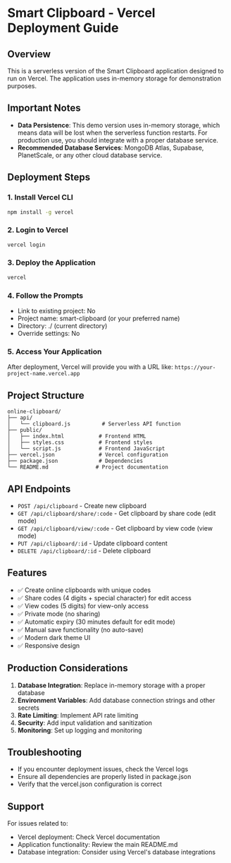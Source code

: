 # Smart Clipboard - Vercel Deployment Guide

## Overview
This is a serverless version of the Smart Clipboard application designed to run on Vercel. The application uses in-memory storage for demonstration purposes.

## Important Notes
- **Data Persistence**: This demo version uses in-memory storage, which means data will be lost when the serverless function restarts. For production use, you should integrate with a proper database service.
- **Recommended Database Services**: MongoDB Atlas, Supabase, PlanetScale, or any other cloud database service.


## Deployment Steps

### 1. Install Vercel CLI
```bash
npm install -g vercel
```

### 2. Login to Vercel
```bash
vercel login
```

### 3. Deploy the Application
```bash
vercel
```

### 4. Follow the Prompts
- Link to existing project: No
- Project name: smart-clipboard (or your preferred name)
- Directory: ./ (current directory)
- Override settings: No

### 5. Access Your Application
After deployment, Vercel will provide you with a URL like:
`https://your-project-name.vercel.app`

## Project Structure
```
online-clipboard/
├── api/
│   └── clipboard.js          # Serverless API function
├── public/
│   ├── index.html           # Frontend HTML
│   ├── styles.css           # Frontend styles
│   └── script.js            # Frontend JavaScript
├── vercel.json              # Vercel configuration
├── package.json             # Dependencies
└── README.md               # Project documentation
```

## API Endpoints
- `POST /api/clipboard` - Create new clipboard
- `GET /api/clipboard/share/:code` - Get clipboard by share code (edit mode)
- `GET /api/clipboard/view/:code` - Get clipboard by view code (view mode)
- `PUT /api/clipboard/:id` - Update clipboard content
- `DELETE /api/clipboard/:id` - Delete clipboard

## Features
- ✅ Create online clipboards with unique codes
- ✅ Share codes (4 digits + special character) for edit access
- ✅ View codes (5 digits) for view-only access
- ✅ Private mode (no sharing)
- ✅ Automatic expiry (30 minutes default for edit mode)
- ✅ Manual save functionality (no auto-save)
- ✅ Modern dark theme UI
- ✅ Responsive design

## Production Considerations
1. **Database Integration**: Replace in-memory storage with a proper database
2. **Environment Variables**: Add database connection strings and other secrets
3. **Rate Limiting**: Implement API rate limiting
4. **Security**: Add input validation and sanitization
5. **Monitoring**: Set up logging and monitoring

## Troubleshooting
- If you encounter deployment issues, check the Vercel logs
- Ensure all dependencies are properly listed in package.json
- Verify that the vercel.json configuration is correct

## Support
For issues related to:
- Vercel deployment: Check Vercel documentation
- Application functionality: Review the main README.md
- Database integration: Consider using Vercel's database integrations 